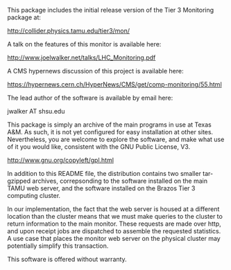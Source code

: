
This package includes the initial release version of
the Tier 3 Monitoring package at:

http://collider.physics.tamu.edu/tier3/mon/

A talk on the features of this monitor is available here:

http://www.joelwalker.net/talks/LHC_Monitoring.pdf

A CMS hypernews discussion of this project is available here:

https://hypernews.cern.ch/HyperNews/CMS/get/comp-monitoring/55.html

The lead author of the software is available by email here:

jwalker AT shsu.edu

This package is simply an archive of the main programs
in use at Texas A&M.  As such, it is not yet configured
for easy installation at other sites.  Nevertheless,
you are welcome to explore the software, and make what
use of it you would like, consistent with the GNU
Public License, V3.

http://www.gnu.org/copyleft/gpl.html

In addition to this README file, the distribution
contains two smaller tar-gzipped archives, correpsonding
to the software installed on the main TAMU web server,
and the software installed on the Brazos Tier 3
computing cluster.

In our implementation, the fact that the web server
is housed at a different location than the cluster
means that we must make queries to the cluster
to return information to the main monitor.  These
requests are made over http, and upon receipt jobs
are dispatched to assemble the requested statistics.
A use case that places the monitor web server on the
physical cluster may potentially simplify this
transaction.  

This software is offered without warranty.

